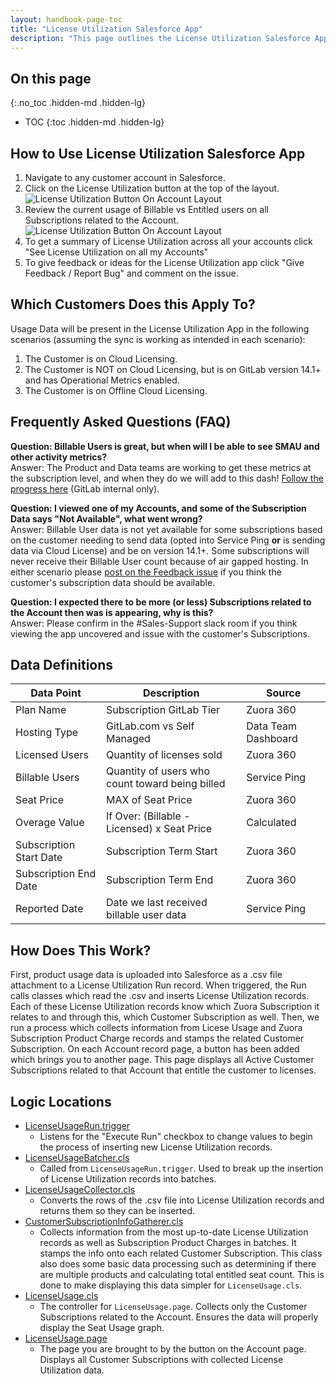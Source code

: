 ```yaml
---
layout: handbook-page-toc
title: "License Utilization Salesforce App"
description: "This page outlines the License Utilization Salesforce App. It includes both information for the end user, answers frequently asked questions as well as highlights the location of the related techincal logic in the code."
---
```


## On this page
{:.no_toc .hidden-md .hidden-lg}

- TOC
{:toc .hidden-md .hidden-lg}

## How to Use License Utilization Salesforce App

1. Navigate to any customer account in Salesforce.
1. Click on the License Utilization button at the top of the layout. ![License Utilization Button On Account Layout](/handbook/sales/field-operations/sales-systems/license-usage-app/buttonss_v2.png)
1. Review the current usage of Billable vs Entitled users on all Subscriptions related to the Account. ![License Utilization Button On Account Layout](/handbook/sales/field-operations/sales-systems/license-usage-app/appss.png)
1. To get a summary of License Utilization across all your accounts click "See License Utilization on all my Accounts"
1. To give feedback or ideas for the License Utilization app click "Give Feedback / Report Bug" and comment on the issue.

## Which Customers Does this Apply To?

Usage Data will be present in the License Utilization App in the following scenarios (assuming the sync is working as intended in each scenario):
1. The Customer is on Cloud Licensing.
1. The Customer is NOT on Cloud Licensing, but is on GitLab version 14.1+ and has Operational Metrics enabled.
1. The Customer is on Offline Cloud Licensing.

## Frequently Asked Questions (FAQ)

**Question: Billable Users is great, but when will I be able to see SMAU and other activity metrics?**<br />
Answer: The Product and Data teams are working to get these metrics at the subscription level, and when they do we will add to this dash! [Follow the progress here](https://docs.google.com/presentation/d/1_v4hxKdbL6--UjpjVdveGEGD_MjmUnBg0-OIU1R14m8/edit#slide=id.p) (GitLab internal only).


**Question: I viewed one of my Accounts, and some of the Subscription Data says "Not Available", what went wrong?**<br />
Answer: Billable User data is not yet available for some subscriptions based on the customer needing to send data (opted into Service Ping **or** is sending data via Cloud License) and be on version 14.1+. Some subscriptions will never receive their Billable User count because of air gapped hosting. In either scenario please [post on the Feedback issue](https://gitlab.com/gitlab-com/sales-team/field-operations/systems/-/issues/1149) if you think the customer's subscription data should be available.

**Question: I expected there to be more (or less) Subscriptions related to the Account then was is appearing, why is this?**<br />
Answer: Please confirm in the #Sales-Support slack room if you think viewing the app uncovered and issue with the customer's Subscriptions.

## Data Definitions

| Data Point              | Description                                     | Source              |
|-------------------------|-------------------------------------------------|---------------------|
| Plan Name               | Subscription GitLab Tier                        | Zuora 360           |
| Hosting Type            | GitLab.com vs Self Managed                      | Data Team Dashboard |
| Licensed Users          | Quantity of licenses sold                       | Zuora 360           |
| Billable Users          | Quantity of users who count toward being billed | Service Ping        |
| Seat Price              | MAX of Seat Price                               | Zuora 360           |
| Overage Value           | If Over: (Billable - Licensed) x Seat Price     | Calculated          |
| Subscription Start Date | Subscription Term Start                         | Zuora 360           |
| Subscription End Date   | Subscription Term End                           | Zuora 360           |
| Reported Date           | Date we last received billable user data        | Service Ping        |

## How Does This Work?

First, product usage data is uploaded into Salesforce as a .csv file attachment to a License Utilization Run record. When triggered, the Run calls classes which read the .csv and inserts License Utilization records. Each of these License Utilization records know which Zuora Subscription it relates to and through this, which Customer Subscription as well. Then, we run a process which collects information from Licese Usage and Zuora Subscription Product Charge records and stamps the related Customer Subscription. On each Account record page, a button has been added which brings you to another page. This page displays all Active Customer Subscriptions related to that Account that entitle the customer to licenses.

## Logic Locations

* [LicenseUsageRun.trigger](https://gitlab.com/gitlab-com/sales-team/field-operations/salesforce-src/-/blob/master/force-app/main/default/triggers/LicenseUsageRun.trigger)
    * Listens for the "Execute Run" checkbox to change values to begin the process of inserting new License Utilization records.
* [LicenseUsageBatcher.cls](https://gitlab.com/gitlab-com/sales-team/field-operations/salesforce-src/-/blob/master/force-app/main/default/classes/LicenseUsageBatcher.cls)
    * Called from `LicenseUsageRun.trigger`. Used to break up the insertion of License Utilization records into batches.
* [LicenseUsageCollector.cls](https://gitlab.com/gitlab-com/sales-team/field-operations/salesforce-src/-/blob/master/force-app/main/default/classes/LicenseUsageCollector.cls)
    * Converts the rows of the .csv file into License Utilization records and returns them so they can be inserted.
* [CustomerSubscriptionInfoGatherer.cls](https://gitlab.com/gitlab-com/sales-team/field-operations/salesforce-src/-/blob/master/force-app/main/default/classes/CustomerSubscriptionInfoGatherer.cls)
    * Collects information from the most up-to-date License Utilization records as well as Subscription Product Charges in batches. It stamps the info onto each related Customer Subscription. This class also does some basic data processing such as determining if there are multiple products and calculating total entitled seat count. This is done to make displaying this data simpler for `LicenseUsage.cls`.
* [LicenseUsage.cls](https://gitlab.com/gitlab-com/sales-team/field-operations/salesforce-src/-/blob/master/force-app/main/default/classes/LicenseUsage.cls)
    * The controller for `LicenseUsage.page`. Collects only the Customer Subscriptions related to the Account. Ensures the data will properly display the Seat Usage graph.
* [LicenseUsage.page](https://gitlab.com/gitlab-com/sales-team/field-operations/salesforce-src/-/blob/master/force-app/main/default/pages/LicenseUsage.page)
    * The page you are brought to by the button on the Account page. Displays all Customer Subscriptions with collected License Utilization data.
